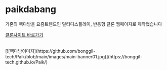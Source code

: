 
# paikdabang
기존의 빽다방을 요즘트렌드인 멀티디스플레이,
 반응형 클론 웹페이지로 제작했습니다


[클론사이트 바로가기](https://bonggil-tech.github.io/Paik/)

<br>
[![빽다방이미지](https://github.com/bonggil-tech/Paik/blob/main/images/main-banner01.jpg)](https://bonggil-tech.github.io/Paik/)
